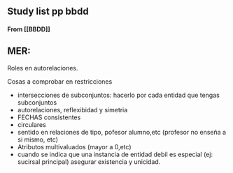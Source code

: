 ## Study list pp bbdd
#### From [[BBDD]]

## MER:
Roles en autorelaciones.

Cosas a comprobar en restricciones
- intersecciones de subconjuntos: hacerlo por cada entidad que tengas subconjuntos
- autorelaciones, reflexibidad y simetria
- FECHAS consistentes
- circulares
- sentido en relaciones de tipo, pofesor alumno,etc (profesor no enseña a si mismo, etc) 
- Atributos multivaluados (mayor a 0,etc)
- cuando se indica que una instancia de entidad debil es especial (ej: sucirsal principal) asegurar existencia y unicidad.